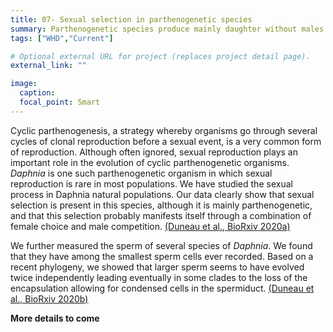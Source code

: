 ```yaml
---
title: 07- Sexual selection in parthenogenetic species
summary: Parthenogenetic species produce mainly daughter without males. We study the selection during the rare event of sexual reproduction.
tags: ["WHD","Current"]

# Optional external URL for project (replaces project detail page).
external_link: ""

image:
  caption:
  focal_point: Smart
---
```


Cyclic parthenogenesis, a strategy whereby organisms go through several cycles of clonal reproduction before a sexual event, is a very common form of reproduction. Although often ignored, sexual reproduction plays an important role in the evolution of cyclic parthenogenetic organisms. <i>Daphnia</i> is one such parthenogenetic organism in which sexual reproduction is rare in most populations. We have studied the sexual process in Daphnia natural populations. Our data clearly show that sexual selection is present in this species, although it is mainly parthenogenetic, and that this selection probably manifests itself through a combination of female choice and male competition. [(Duneau et al., BioRxiv 2020a)](Duneau_SexSelPart.pdf)


We further measured the sperm of several species of <i>Daphnia</i>. We found that they have among the smallest sperm cells ever recorded. Based on a recent phylogeny, we showed that larger sperm seems to have evolved twice independently leading eventually in some clades to the loss of the encapsulation allowing for condensed cells in the spermiduct. [(Duneau et al., BioRxiv 2020b)](Duneau_SpermEvol.pdf)

<b>More details to come</b>
